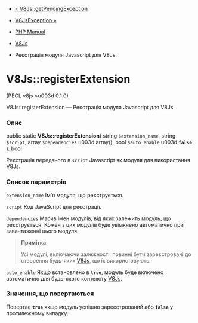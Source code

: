 - [« V8Js::getPendingException](v8js.getpendingexception.md)
- [V8JsException »](class.v8jsexception.md)

- [PHP Manual](index.md)
- [V8Js](class.v8js.md)
- Реєстрація модуля Javascript для V8Js

# V8Js::registerExtension

(PECL v8js \>u003d 0.1.0)

V8Js::registerExtension — Реєстрація модуля Javascript для V8Js

### Опис

public static **V8Js::registerExtension**(
string `$extension_name`,
string `$script`,
array `$dependencies` u003d array(),
bool `$auto_enable` u003d **`false`**
): bool

Реєстрація переданого в `script` Javascript як модуля для
використання [V8Js](class.v8js.md).

### Список параметрів

`extension_name`
Ім'я модуля, що реєструється.

`script`
Код JavaScript для реєстрації.

`dependencies`
Масив імен модулів, від яких залежить модуль, що реєструється. Кожен з
цих модулів буде увімкнено автоматично при завантаженні цього модуля.

> **Примітка**:
>
> Усі модулі, включаючи залежності, повинні бути зареєстровані до
> створення будь-яких [V8Js](class.v8js.md), що їх використовують.

`auto_enable`
Якщо встановлено в **`true`**, модуль буде включено автоматично для
будь-якого контексту [V8Js](class.v8js.md).

### Значення, що повертаються

Повертає **`true`** якщо модуль успішно зареєстрований або
**`false`** у протилежному випадку.
